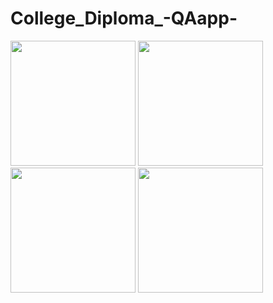 # College_Diploma_-QAapp-

<img src="https://user-images.githubusercontent.com/77758154/185415609-bb3139e8-cfbf-4bc1-9125-57723b74e4e4.jpg" width="200"/>
<img src="https://user-images.githubusercontent.com/77758154/185415642-1b34b1dd-b65f-451d-b820-149bd6138c36.jpg" width="200"/>
<img src="https://user-images.githubusercontent.com/77758154/185415627-d626314b-caef-4b46-8fdd-eba1b90101e6.jpg" width="200"/>
<img src="https://user-images.githubusercontent.com/77758154/185415679-b500b32d-86dd-4e76-ac42-c01c4dce8d49.jpg" width="200"/>

